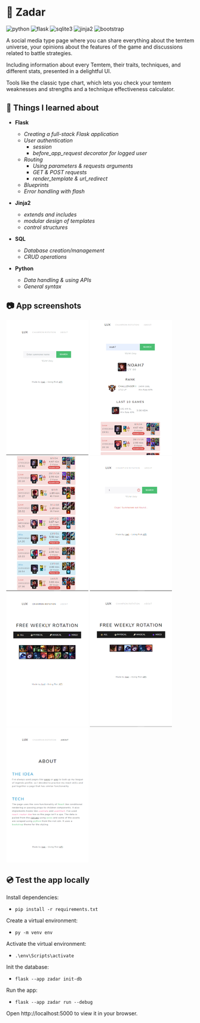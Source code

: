 

# 🦝 Zadar
<img src="https://img.shields.io/badge/-python-blue" alt="python" style="max-width: 100%;"> <img src="https://img.shields.io/badge/-flask-white" alt="flask" style="max-width: 100%;"> <img src="https://img.shields.io/badge/-sqlite3-gray" alt="sqlite3" style="max-width: 100%;"> <img src="https://img.shields.io/badge/-jinja2-red" alt="jinja2" style="max-width: 100%;"> <img src="https://img.shields.io/badge/-bootstrap-purple" alt="bootstrap" style="max-width: 100%;"> 

A social media type page where you can share everything about the temtem universe, your opinions about the features of the game and discussions related to battle strategies.

Including information about every Temtem, their traits, techniques, and different stats, presented in a delightful UI.

Tools like the classic type chart, which lets you check your temtem weaknesses and strengths and a technique effectiveness calculator.

## 🚀 Things I learned about
- **Flask**

  - *Creating a full-stack Flask application*
  - *User authentication*
    - *session*
    - *before_app_request decorator for logged user*
  - *Routing*
    - *Using parameters & requests arguments*
    - *GET & POST requests*
    - *render_template & url_redirect*
  - *Blueprints*
  - *Error handling with flash*

- **Jinja2**
  - *extends and includes*
  - *modular design of templates*
  - *control structures*

- **SQL**

  - *Database creation/management*
  - *CRUD operations*
  
- **Python**

  - *Data handling & using APIs*
  - *General syntax*
  
## 📷 App screenshots
<img src="https://github.com/JoelEncinas/Lux/blob/main/demo_imgs/demo1.PNG" alt="demo" width="220" height="360"/> <img src="https://github.com/JoelEncinas/Lux/blob/main/demo_imgs/demo2.PNG" alt="demo" width="220" height="360"/> <img src="https://github.com/JoelEncinas/Lux/blob/main/demo_imgs/demo3.PNG" alt="demo" width="220" height="360"/> <img src="https://github.com/JoelEncinas/Lux/blob/main/demo_imgs/demo4.PNG" alt="demo" width="220" height="360"/> <img src="https://github.com/JoelEncinas/Lux/blob/main/demo_imgs/demo5.PNG" alt="demo" width="220" height="360"/> <img src="https://github.com/JoelEncinas/Lux/blob/main/demo_imgs/demo6.PNG" alt="demo" width="220" height="360"/> <img src="https://github.com/JoelEncinas/Lux/blob/main/demo_imgs/demo7.PNG" alt="demo" width="220" height="360"/>


## 💿 Test the app locally

Install dependencies:

- `pip install -r requirements.txt`

Create a virtual environment:

- `py -m venv env`

Activate the virtual environment: 

- `.\env\Scripts\activate`

Init the database:

- `flask --app zadar init-db`

Run the app:

- `flask --app zadar run --debug`

Open http://localhost:5000 to view it in your browser.
